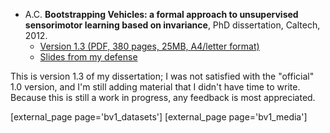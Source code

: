 * A.C. **Bootstrapping Vehicles: a formal approach to unsupervised sensorimotor learning based on invariance**, PhD dissertation, Caltech, 2012. 
  - [Version 1.3 (PDF, 380 pages, 25MB, A4/letter format)][bv1-a4]
  - [Slides from my defense][defense]

This is version 1.3 of my dissertation; I was not satisfied with the "official" 1.0 version, and I'm still adding material that I didn't have time to write. Because this is still a work in progress, any feedback is most appreciated.


[bv1-a4]: http://andrea.caltech.edu/pub/research/preprints/bootstrapping_vehicles-1.3-a4.pdf


[defense]: http://purl.org/censi/research/201206-defense.pdf

[external_page page='bv1_datasets']
[external_page page='bv1_media']